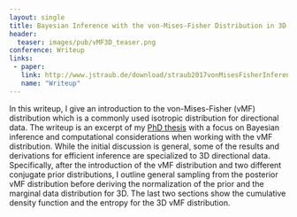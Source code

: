 ```yaml
---
layout: single
title: Bayesian Inference with the von-Mises-Fisher Distribution in 3D
header:
  teaser: images/pub/vMF3D_teaser.png
conference: Writeup
links: 
 - paper: 
   link: http://www.jstraub.de/download/straub2017vonMisesFisherInference.pdf
   name: "Writeup"
---
```

 
In this writeup, I give an introduction to the von-Mises-Fisher (vMF)
distribution which is a commonly used isotropic distribution for
directional data. The writeup is an excerpt of my [PhD thesis]() with
a focus on Bayesian inference and computational considerations when
working with the vMF distribution.  While the initial discussion is
general, some of the results and derivations for efficient inference
are specialized to 3D directional data. Specifically, after the
introduction of the vMF distribution and two different conjugate prior
distributions, I outline general sampling from the posterior vMF
distribution before deriving the normalization of the prior and the
marginal data distribution for 3D. The last two sections show the
cumulative density function and the entropy for the 3D vMF
distribution.

